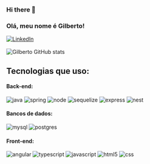 ### Hi there 👋

<!--
**Ilustry/Ilustry** is a ✨ _special_ ✨ repository because its `README.md` (this file) appears on your GitHub profile.

Here are some ideas to get you started:

- 🔭 I’m currently working on ...
- 🌱 I’m currently learning ...
- 👯 I’m looking to collaborate on ...
- 🤔 I’m looking for help with ...
- 💬 Ask me about ...
- 📫 How to reach me: ...
- 😄 Pronouns: ...
- ⚡ Fun fact: ...
-->


### Olá, meu nome é Gilberto! 

[![LinkedIn](https://img.shields.io/badge/LinkedIn-0077B5?style=for-the-badge&logo=linkedin&logoColor=white)](https://www.linkedin.com/in/gilbertocosme/)<br/><br/>
![Gilberto GitHub stats](https://github-readme-stats.vercel.app/api?username=Ilustry&show_icons=true&theme=dracula)

## Tecnologias que uso:

<div style="display: inline_block">
    <h4>Back-end:</h4>
    <img style="align:center" alt="java" src="https://img.shields.io/badge/Java-ED8B00?style=for-the-badge&logo=java&logoColor=white">
    <img style="align:center" alt="spring" src="https://img.shields.io/badge/Spring-6DB33F?style=for-the-badge&logo=spring&logoColor=white"/>
    <img style="align:center" alt="node" src="https://img.shields.io/badge/Node.js-339933?style=for-the-badge&logo=nodedotjs&logoColor=white"/>
    <img style="align:center" alt="sequelize" src="https://img.shields.io/badge/Sequelize-52B0E7?style=for-the-badge&logo=Sequelize&logoColor=white"/>
    <img style="align:center" alt="express" src="https://img.shields.io/badge/Express.js-000000?style=for-the-badge&logo=express&logoColor=white"/>
    <img style="align:center" alt="nest" src="https://img.shields.io/badge/nestjs-E0234E?style=for-the-badge&logo=nestjs&logoColor=white"/>
    <h4>Bancos de dados:</h4>
    <img style="align:center" alt="mysql" src="https://img.shields.io/badge/MySQL-00000F?style=for-the-badge&logo=mysql&logoColor=white"/>
    <img style="align:center" alt="postgres" src="https://img.shields.io/badge/PostgreSQL-316192?style=for-the-badge&logo=postgresql&logoColor=white"/>
    <h4>Front-end:</h4>
    <img style="align:center" alt="angular" src="https://img.shields.io/badge/Angular-DD0031?style=for-the-badge&logo=angular&logoColor=white"/>
    <img style="align:center" alt="typescript" src="https://img.shields.io/badge/TypeScript-007ACC?style=for-the-badge&logo=typescript&logoColor=white"/>
    <img style="align:center" alt="javascript" src="https://img.shields.io/badge/JavaScript-F7DF1E?style=for-the-badge&logo=javascript&logoColor=black"/>
    <img style="align:center" alt="html5" src="https://img.shields.io/badge/HTML5-E34F26?style=for-the-badge&logo=html5&logoColor=white"/>
    <img style="align:center" alt="css" src="https://img.shields.io/badge/CSS3-1572B6?style=for-the-badge&logo=css3&logoColor=white"/>
</div>

###
